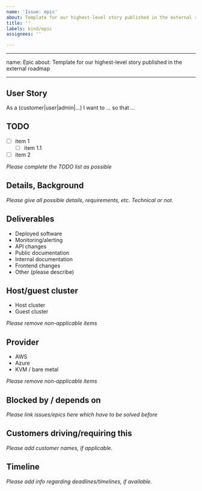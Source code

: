```yaml
---
name: 'Issue: epic'
about: Template for our highest-level story published in the external roadmap
title: ''
labels: kind/epic
assignees: ''

---
```


---
name: Epic
about: Template for our highest-level story published in the external roadmap

---

## User Story

As a (customer|user|admin|...) I want to ... so that ...

## TODO

- [ ] item 1
  - [ ] item 1.1
- [ ] item 2

_Please complete the TODO list as possible_

## Details, Background

_Please give all possible details, requirements, etc. Technical or not._

## Deliverables

- Deployed software
- Monitoring/alerting
- API changes
- Public documentation
- Internal documentation
- Frontend changes
- Other (please describe)

## Host/guest cluster

- Host cluster
- Guest cluster

_Please remove non-applicable items_

## Provider

- AWS
- Azure
- KVM / bare metal

_Please remove non-applicable items_

## Blocked by / depends on

_Please link issues/epics here which have to be solved before_

## Customers driving/requiring this

_Please add customer names, if applicable._

## Timeline

_Please add info regarding deadlines/timelines, if available._
